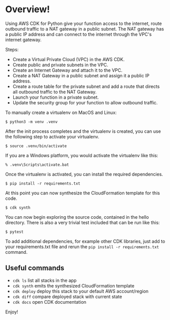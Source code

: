 
# Overview!

Using AWS CDK for Python give your function access to the internet, route outbound traffic to a NAT gateway in a public subnet. The NAT gateway has a public IP address and can connect to the internet through the VPC's internet gateway.

Steps:

- Create a Virtual Private Cloud (VPC) in the AWS CDK.
- Create public and private subnets in the VPC.
- Create an Internet Gateway and attach it to the VPC.
- Create a NAT Gateway in a public subnet and assign it a public IP address.
- Create a route table for the private subnet and add a route that directs all outbound traffic to the NAT Gateway.
- Launch your function in a private subnet.
- Update the security group for your function to allow outbound traffic.

To manually create a virtualenv on MacOS and Linux:

```
$ python3 -m venv .venv
```

After the init process completes and the virtualenv is created, you can use the following
step to activate your virtualenv.

```
$ source .venv/bin/activate
```

If you are a Windows platform, you would activate the virtualenv like this:

```
% .venv\Scripts\activate.bat
```

Once the virtualenv is activated, you can install the required dependencies.

```
$ pip install -r requirements.txt
```

At this point you can now synthesize the CloudFormation template for this code.

```
$ cdk synth
```

You can now begin exploring the source code, contained in the hello directory.
There is also a very trivial test included that can be run like this:

```
$ pytest
```

To add additional dependencies, for example other CDK libraries, just add to
your requirements.txt file and rerun the `pip install -r requirements.txt`
command.

## Useful commands

 * `cdk ls`          list all stacks in the app
 * `cdk synth`       emits the synthesized CloudFormation template
 * `cdk deploy`      deploy this stack to your default AWS account/region
 * `cdk diff`        compare deployed stack with current state
 * `cdk docs`        open CDK documentation

Enjoy!
